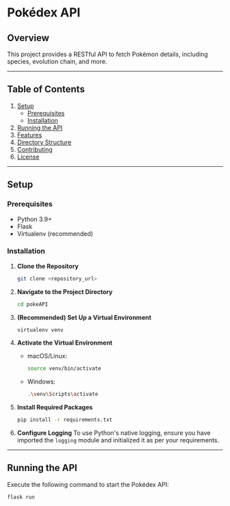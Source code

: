 # Pokédex API

## Overview

This project provides a RESTful API to fetch Pokémon details, including species, evolution chain, and more.

---

## Table of Contents

1. [Setup](#setup)
    - [Prerequisites](#prerequisites)
    - [Installation](#installation)
2. [Running the API](#running-the-api)
3. [Features](#features)
4. [Directory Structure](#directory-structure)
5. [Contributing](#contributing)
6. [License](#license)

---

## Setup

### Prerequisites

- Python 3.9+
- Flask
- Virtualenv (recommended)

### Installation

1. **Clone the Repository**
    ```bash
    git clone <repository_url>
    ```

2. **Navigate to the Project Directory**
    ```bash
    cd pokeAPI
    ```

3. **(Recommended) Set Up a Virtual Environment**
    ```bash
    virtualenv venv
    ```

4. **Activate the Virtual Environment**
    - macOS/Linux:
        ```bash
        source venv/bin/activate
        ```
    - Windows:
        ```bash
        .\venv\Scripts\activate
        ```

5. **Install Required Packages**
    ```bash
    pip install -r requirements.txt
    ```

6. **Configure Logging**
    To use Python's native logging, ensure you have imported the `logging` module and initialized it as per your requirements.

---

## Running the API

Execute the following command to start the Pokédex API:
```bash
flask run
